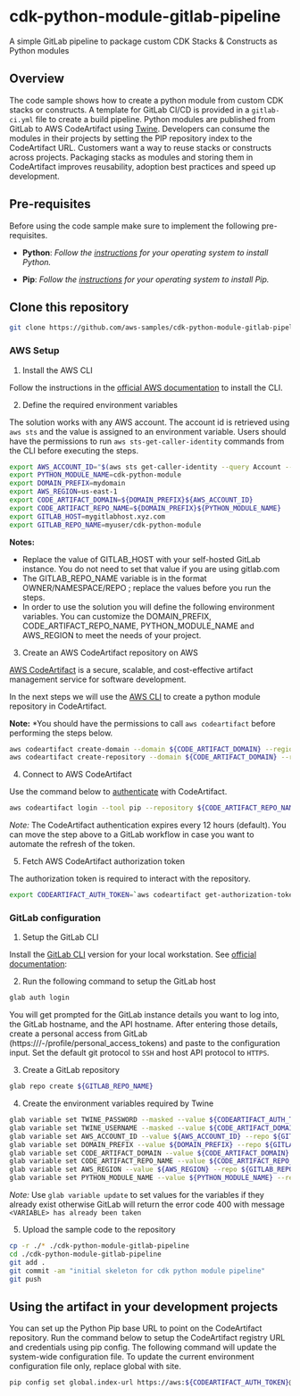 # cdk-python-module-gitlab-pipeline
A simple GitLab pipeline to package custom CDK Stacks & Constructs as Python modules

## Overview
The code sample shows how to create a python module from custom CDK stacks or constructs. 
A template for GitLab CI/CD is provided in a `gitlab-ci.yml` file to create a build pipeline. Python modules are published from GitLab to AWS CodeArtifact using [Twine](https://docs.gitlab.com/ee/user/packages/pypi_repository/#publish-a-pypi-package-by-using-twine). Developers can consume the modules in their projects by setting the PIP repository index to the CodeArtifact URL. 
Customers want a way to reuse stacks or constructs across projects. Packaging stacks as modules and storing them in CodeArtifact improves reusability,  adoption best practices and speed up development.

## Pre-requisites
Before using the code sample make sure to implement the following pre-requisites. 

* **Python**: *Follow the [instructions](https://wiki.python.org/moin/BeginnersGuide/Download) for your operating system to install Python.*


* **Pip**: *Follow the [instructions](https://pip.pypa.io/en/stable/cli/pip_install/) for your operating system to install Pip.*

## Clone this repository

```bash
git clone https://github.com/aws-samples/cdk-python-module-gitlab-pipeline
```
### AWS Setup

1. Install the AWS CLI

Follow the instructions in the [official AWS documentation](https://docs.aws.amazon.com/cli/latest/userguide/getting-started-install.html) to install the CLI.

2. Define the required environment variables

The solution works with any AWS account. The account id is retrieved using `aws sts` and the value is assigned to an environment variable. Users should have the permissions to run `aws sts-get-caller-identity` commands from the CLI before executing the steps. 


```bash
export AWS_ACCOUNT_ID="$(aws sts get-caller-identity --query Account --output text)"
export PYTHON_MODULE_NAME=cdk-python-module 
export DOMAIN_PREFIX=mydomain
export AWS_REGION=us-east-1
export CODE_ARTIFACT_DOMAIN=${DOMAIN_PREFIX}${AWS_ACCOUNT_ID}
export CODE_ARTIFACT_REPO_NAME=${DOMAIN_PREFIX}${PYTHON_MODULE_NAME}
export GITLAB_HOST=mygitlabhost.xyz.com
export GITLAB_REPO_NAME=myuser/cdk-python-module
```

**Notes:** 

* Replace the value of GITLAB_HOST with your self-hosted GitLab instance. You do not need to set that value if you are using gitlab.com
* The GITLAB_REPO_NAME variable is in the format OWNER/NAMESPACE/REPO ; replace the values before you run the steps. 
* In order to use the solution you will define the following environment variables. You can customize the DOMAIN_PREFIX, CODE_ARTIFACT_REPO_NAME, PYTHON_MODULE_NAME and AWS_REGION to meet the needs of your project.

3. Create an AWS CodeArtifact repository on AWS

[AWS CodeArtifact](https://docs.aws.amazon.com/codeartifact/index.html) is a secure, scalable, and cost-effective artifact management service for software development.

In the next steps we will use the [AWS CLI](https://docs.aws.amazon.com/codeartifact/latest/ug/getting-started-cli.html) to create a python module repository in CodeArtifact. 

**Note:** *You should have the permissions to call `aws codeartifact` before performing the steps below.


```bash
aws codeartifact create-domain --domain ${CODE_ARTIFACT_DOMAIN} --region ${AWS_REGION}
aws codeartifact create-repository --domain ${CODE_ARTIFACT_DOMAIN} --repository ${CODE_ARTIFACT_REPO_NAME} --description "sample repository for python cdk modules" --region ${AWS_REGION}
```

4. Connect to AWS CodeArtifact

Use the command below to [authenticate](https://docs.aws.amazon.com/codeartifact/latest/ug/connect-repo.html) with CodeArtifact. 

```bash
aws codeartifact login --tool pip --repository ${CODE_ARTIFACT_REPO_NAME} --domain ${CODE_ARTIFACT_DOMAIN} --domain-owner ${AWS_ACCOUNT_ID} --region ${AWS_REGION}
```
*Note:* The CodeArtifact authentication expires every 12 hours (default). You can move the step above to a GitLab workflow in case you want to automate the refresh of the token.

5. Fetch AWS CodeArtifact authorization token

The authorization token is required to interact with the repository. 

```bash
export CODEARTIFACT_AUTH_TOKEN=`aws codeartifact get-authorization-token --domain ${CODE_ARTIFACT_DOMAIN} --domain-owner ${AWS_ACCOUNT_ID} --region ${AWS_REGION} --query authorizationToken --output text`
```

### GitLab configuration

1. Setup the GitLab CLI

Install the [GitLab CLI](https://gitlab.com/gitlab-org/cli) version for your local workstation. See [official documentation](https://gitlab.com/gitlab-org/cli#installation): 

2. Run the following command to setup the GitLab host

```bash
glab auth login
```

You will get prompted for the GitLab instance details you want to log into, the GitLab hostname, and the API hostname. After entering those details, create a personal access from GitLab (https://<GITLAB URL>/-/profile/personal_access_tokens) and paste to the configuration input. 
Set the default git protocol to `SSH` and host API protocol to `HTTPS`. 

3. Create a GitLab repository

```bash
glab repo create ${GITLAB_REPO_NAME}
```


4. Create the environment variables required by Twine

```bash
glab variable set TWINE_PASSWORD --masked --value ${CODEARTIFACT_AUTH_TOKEN} --repo ${GITLAB_REPO_NAME}
glab variable set TWINE_USERNAME --masked --value ${CODE_ARTIFACT_DOMAIN} --repo ${GITLAB_REPO_NAME}
glab variable set AWS_ACCOUNT_ID --value ${AWS_ACCOUNT_ID} --repo ${GITLAB_REPO_NAME}
glab variable set DOMAIN_PREFIX --value ${DOMAIN_PREFIX} --repo ${GITLAB_REPO_NAME}
glab variable set CODE_ARTIFACT_DOMAIN --value ${CODE_ARTIFACT_DOMAIN} --repo ${GITLAB_REPO_NAME}
glab variable set CODE_ARTIFACT_REPO_NAME --value ${CODE_ARTIFACT_REPO_NAME} --repo ${GITLAB_REPO_NAME}
glab variable set AWS_REGION --value ${AWS_REGION} --repo ${GITLAB_REPO_NAME}
glab variable set PYTHON_MODULE_NAME --value ${PYTHON_MODULE_NAME} --repo ${GITLAB_REPO_NAME}
```

*Note:* Use `glab variable update` to set values for the variables if they already exist otherwise GitLab will return the error code 400 with message `<VARIABLE> has already been taken`

5. Upload the sample code to the repository

```bash
cp -r ./* ./cdk-python-module-gitlab-pipeline
cd ./cdk-python-module-gitlab-pipeline
git add . 
git commit -am "initial skeleton for cdk python module pipeline"
git push
```

## Using the artifact in your development projects

You can set up the Python Pip base URL to point on the CodeArtifact repository. Run the command below to setup the CodeArtifact registry URL and credentials using pip config. The following command will update the system-wide configuration file. To update the current environment configuration file only, replace global with site.

```bash
pip config set global.index-url https://aws:${CODEARTIFACT_AUTH_TOKEN}@${CODE_ARTIFACT_DOMAIN}-${AWS_ACCOUNT_ID}.d.codeartifact.${AWS_REGION}.amazonaws.com/pypi/${CODE_ARTIFACT_REPO_NAME}/simple/
```
